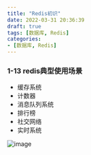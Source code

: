 ```yaml
---
title: "Redis初识"
date: 2022-03-31 20:36:39
draft: true
tags: [数据库, Redis]
categories:
- [数据库, Redis]
---
```


### 1-13 redis典型使用场景

- 缓存系统
- 计数器
- 消息队列系统
- 排行榜
- 社交网络
- 实时系统

![image](https://user-images.githubusercontent.com/21000558/161047779-7cabd544-76b2-4edd-ac01-624cd9cf63a5.png)

